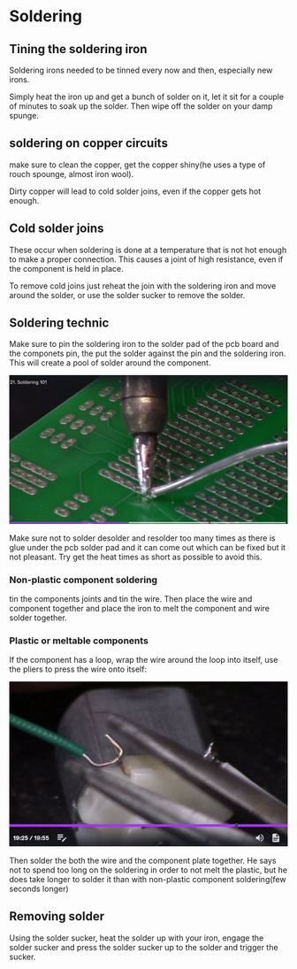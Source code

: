 # Soldering

## Tining the soldering iron

Soldering irons needed to be tinned every now and then, especially new irons.

Simply heat the iron up and get a bunch of solder on it, let it sit for a couple of minutes to soak up the solder. Then wipe off the solder on your damp spunge.

## soldering on copper circuits

make sure to clean the copper, get the copper shiny(he uses a type of rouch spounge, almost iron wool).

Dirty copper will lead to cold solder joins, even if the copper gets hot enough.

## Cold solder joins

These occur when soldering is done at a temperature that is not hot enough to make a proper connection. This causes a joint of high resistance, even if the component is held in place.

To remove cold joins just reheat the join with the soldering iron and move around the solder, or use the solder sucker to remove the solder.

## Soldering technic

Make sure to pin the soldering iron to the solder pad of the pcb board and the componets pin, the put the solder against the pin and the soldering iron. This will create a pool of solder around the component.

![](./files/2024-02-05-12-09-58.png)

Make sure not to solder desolder and resolder too many times as there is glue under the pcb solder pad and it can come out which can be fixed but it not pleasant.
Try get the heat times as short as possible to avoid this.

### Non-plastic component soldering

tin the components joints and tin the wire. Then place the wire and component together and place the iron to melt the component and wire solder together.

### Plastic or meltable components

If the component has a loop, wrap the wire around the loop into itself, use the pliers to press the wire onto itself:

![](./files/2024-02-05-12-31-08.png)

Then solder the both the wire and the component plate together. He says not to spend too long on the soldering in order to not melt the plastic, but he does take longer to solder it than with non-plastic component soldering(few seconds longer)

## Removing solder

Using the solder sucker, heat the solder up with your iron, engage the solder sucker and press the solder sucker up to the solder and trigger the sucker.
